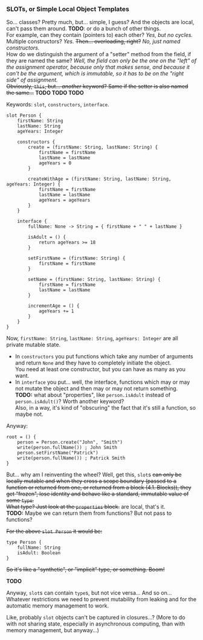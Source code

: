 ### SLOTs, or Simple Local Object Templates

So... classes? Pretty much, but... simple, I guess? And the objects are local, can't pass them around.
**TODO**: or do a bunch of other things.\
For example, can they contain (pointers to) each other? _Yes, but no cycles._ Multiple constructors? _Yes._
~~Then... overloading, right?~~ _No, just named constructors._\
How do we distinguish the argument of a "setter" method from the field, if they are named the same?
_Well, the field can only be the one on the "left" of the assignment operator, because only that makes sense,
and because it can't be the argument, which is immutable, so it has to be on the "right side" of assignment._\
~~Obviously, `this`, but... _another_ keyword? Same if the setter is also named the same...~~ **TODO TODO TODO**

Keywords: `slot`, `constructors`, `interface`.

```
slot Person {
    firstName: String
    lastName: String
    ageYears: Integer
    
    constructors {
        create = (firstName: String, lastName: String) {
            firstName = firstName
            lastName = lastName
            ageYears = 0
        }
        
        createWithAge = (firstName: String, lastName: String, ageYears: Integer) {
            firstName = firstName
            lastName = lastName
            ageYears = ageYears
        }
    }
    
    interface {
        fullName: None -> String = { firstName + " " + lastName }
        
        isAdult = () {
            return ageYears >= 18
        }
    
        setFirstName = (firstName: String) {
            firstName = firstName
        }
        
        setName = (firstName: String, lastName: String) {
            firstName = firstName
            lastName = lastName
        }
        
        incrementAge = () {
            ageYears += 1
        }
    }
}
```

Now, `firstName: String`, `lastName: String`, `ageYears: Integer` are all private mutable state.

- In `constructors` you put functions which take any number of arguments and return `None` and they have to completely initiate the object.\
  You need at least one constructor, but you can have as many as you want.
- In `interface` you put... well, the interface, functions which may or may not mutate the object and then may or may not return something.\
  **TODO:** what about "properties", like `person.isAdult` instead of `person.isAdult()`? Worth another keyword?\
  Also, in a way, it's kind of "obscuring" the fact that it's still a function, so maybe not.

Anyway:

```
root = () {
    person = Person.create("John", "Smith")
    write(person.fullName()) ; John Smith
    person.setFirstName("Patrick")
    write(person.fullName()) ; Patrick Smith
}
```

But... why am I reinventing the wheel? Well, get this, `slot`s ~~can only be locally mutable and when they cross a scope boundary
(passed to a function or returned from one, or returned from a block (4.1. Blocks)),
they get "frozen", lose identity and behave like a standard, immutable value of some `type`.\
What type? Just look at the `properties` block.~~ are local, that's it.\
**TODO:** Maybe we can return them from functions? But not pass to functions?

~~For the above `slot Person` it would be:~~

```
type Person {
    fullName: String
    isAdult: Boolean
}
```

~~So it's like a "synthetic", or "implicit" type, or something. Boom!~~

**TODO**

Anyway, `slot`s can contain `type`s, but not vice versa... And so on... Whatever restrictions we need
to prevent mutability from leaking and for the automatic memory management to work.

Like, probably `slot` objects can't be captured in closures...?
(More to do with not sharing state, especially in asynchronous computing, than with memory management, but anyway...)